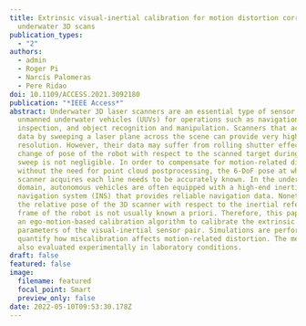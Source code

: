 ```yaml
---
title: Extrinsic visual-inertial calibration for motion distortion correction of
  underwater 3D scans
publication_types:
  - "2"
authors:
  - admin
  - Roger Pi
  - Narcís Palomeras
  - Pere Ridao
doi: 10.1109/ACCESS.2021.3092180
publication: "*IEEE Access*"
abstract: Underwater 3D laser scanners are an essential type of sensor used by
  unmanned underwater vehicles (UUVs) for operations such as navigation,
  inspection, and object recognition and manipulation. Scanners that acquire 3D
  data by sweeping a laser plane across the scene can provide very high lateral
  resolution. However, their data may suffer from rolling shutter effect if the
  change of pose of the robot with respect to the scanned target during the
  sweep is not negligible. In order to compensate for motion-related distortions
  without the need for point cloud postprocessing, the 6-DoF pose at which the
  scanner acquires each line needs to be accurately known. In the underwater
  domain, autonomous vehicles are often equipped with a high-end inertial
  navigation system (INS) that provides reliable navigation data. Nonetheless,
  the relative pose of the 3D scanner with respect to the inertial reference
  frame of the robot is not usually known a priori. Therefore, this paper uses
  an ego-motion-based calibration algorithm to calibrate the extrinsic
  parameters of the visual-inertial sensor pair. Simulations are performed to
  quantify how miscalibration affects motion-related distortion. The method is
  also evaluated experimentally in laboratory conditions.
draft: false
featured: false
image:
  filename: featured
  focal_point: Smart
  preview_only: false
date: 2022-05-10T09:53:30.178Z
---
```

